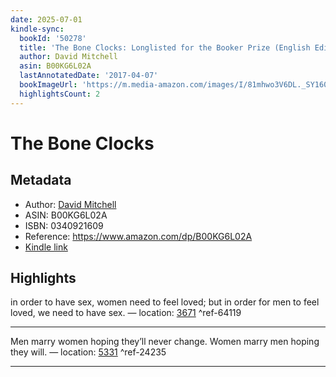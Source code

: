 ```yaml
---
date: 2025-07-01
kindle-sync:
  bookId: '50278'
  title: 'The Bone Clocks: Longlisted for the Booker Prize (English Edition)'
  author: David Mitchell
  asin: B00KG6L02A
  lastAnnotatedDate: '2017-04-07'
  bookImageUrl: 'https://m.media-amazon.com/images/I/81mhwo3V6DL._SY160.jpg'
  highlightsCount: 2
---
```

# The Bone Clocks
## Metadata
* Author: [David Mitchell](https://www.amazon.comundefined)
* ASIN: B00KG6L02A
* ISBN: 0340921609
* Reference: https://www.amazon.com/dp/B00KG6L02A
* [Kindle link](kindle://book?action=open&asin=B00KG6L02A)

## Highlights
in order to have sex, women need to feel loved; but in order for men to feel loved, we need to have sex. — location: [3671](kindle://book?action=open&asin=B00KG6L02A&location=3671) ^ref-64119

---
Men marry women hoping they’ll never change. Women marry men hoping they will. — location: [5331](kindle://book?action=open&asin=B00KG6L02A&location=5331) ^ref-24235

---
